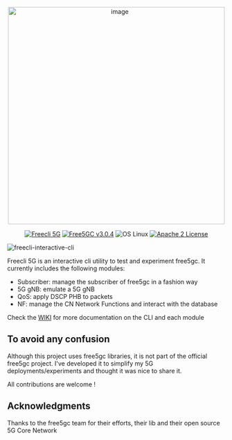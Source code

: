 <p align="center">
<img width="500" alt="image" src="https://user-images.githubusercontent.com/41422704/100396438-44cb8f80-3045-11eb-95d6-d2d5c84e3740.png">
</p>

<p align="center">
<a href="https://github.com/srajdax/free5gc-cli/releases"><img src="https://img.shields.io/badge/Freecli%205G-v0.2-blue?logo=go" alt="Freecli 5G"/></a>
<a href="https://github.com/free5gc/free5gc"><img src="https://img.shields.io/badge/Tested-free5gc%20v3.0.4-red" alt="Free5GC v3.0.4"/></a>
<img src="https://img.shields.io/badge/OS-Linux-g" alt="OS Linux"/>
<a href="https://github.com/Srajdax/free5gc-cli/blob/master/LICENSE"><img src="https://img.shields.io/badge/license-Apache%202-lightgrey" alt="Apache 2 License"/></a>
</p>

![freecli-interactive-cli](https://user-images.githubusercontent.com/41422704/99889610-220d3580-2c57-11eb-9133-f4a1daaa9258.gif)

Freecli 5G is an interactive cli utility to test and experiment free5gc. It currently includes the following modules:

- Subscriber: manage the subscriber of free5gc in a fashion way
- 5G gNB: emulate a 5G gNB
- QoS: apply DSCP PHB to packets
- NF: manage the CN Network Functions and interact with the database

Check the [WIKI](https://github.com/Srajdax/free5gc-cli/wiki) for more documentation on the CLI and each module

## To avoid any confusion

Although this project uses free5gc libraries, it is not part of the official free5gc project. 
I've developed it to simplify my 5G deployments/experiments and thought it was nice to share it. 

All contributions are welcome !

## Acknowledgments

Thanks to the free5gc team for their efforts, their lib and their open source 5G Core Network